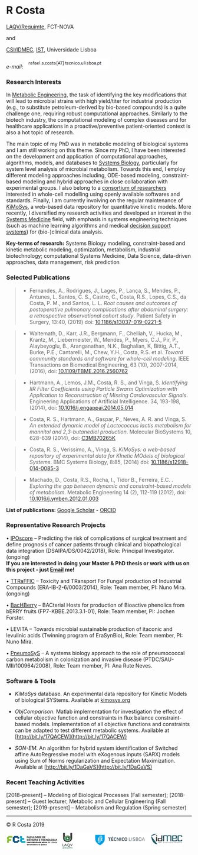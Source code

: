 
# R Costa

[LAQV/Requimte](https://www.requimte.pt/laqv/), FCT-NOVA

and

[CSI/IDMEC](http://www.idmec.ist.utl.pt/structure_center_intelligent_systems_research.php?page=research), [IST](https://www.tecnico.ulisboa.pt), Universidade Lisboa

*e-mail:* ![Image](prtsc.png)


### Research Interests
In [Metabolic Engineering](https://www.nature.com/subjects/metabolic-engineering), the task of identifying the key modifications that will lead to microbial strains with high yield/titer for 
industrial production (e.g., to substitute petroleum-derived by bio-based compounds) is a quite challenge one, requiring robust computational approaches. Similarly to the biotech industry, 
the computational modeling of complex diseases and for healthcare applications in a proactive/preventive patient-oriented context is also a hot
topic of research.

The main topic of my PhD was in metabolic modeling of biological systems and I am still working on this theme. Since my 
PhD, I have been interested on the development and application of computational approaches, algorithms, models, and databases
to [Systems Biology](https://systemsbiology.org/about/what-is-systems-biology/), particularly for system level analysis of microbial metabolism. Towards this end, I employ different
modeling approaches including, ODE-based modeling, constraint-based modeling and hybrid approaches in close collaboration 
with experimental groups. I also belong to a [consortium of researchers](http://www.bit.ly/1OsnTZr) interested in whole-cell 
modelling using openly available softwares and standards. Finally, I am currently involving on the regular maintenance of 
[*Ki*MoSys](https://www.kimosys.org), a web-based data repository for quantitative kinetic models. More recently, I  diversified my research
activities and developed an interest in the [Systems Medicine](https://easym.eu/about-easym/what-is-systems-medicine/) field, with emphasis in systems engineering techniques (such as machine learning algorithms and medical [decision support systems](http://vimeo.com/241154708)) for (bio-)clinical data analysis.

**Key-terms of research:** Systems Biology modeling, constraint-based and kinetic metabolic modeling, optimization, metabolism, industrial biotechnology; computational Systems Medicine, Data Science, data-driven approaches, data management, risk prediction

### Selected Publications

> - Fernandes, A., Rodrigues, J., Lages, P., Lança, S., Mendes, P., Antunes, L. Santos, C. S., Castro, C., Costa, R.S., Lopes, C.S., da Costa, P. M., and Santos, L. L. *Root causes and outcomes of postoperative pulmonary complications after abdominal surgery: a retrospective observational cohort study*. Patient Safety in Surgery, 13:40, (2019) doi: [10.1186/s13037-019-0221-5](https://pssjournal.biomedcentral.com/articles/10.1186/s13037-019-0221-5)

> - Waltemath, D.,  Karr, J.R., Bergmann, F., Chelliah, V., Hucka, M., Krantz, M., Liebermeister, W., Mendes, P., Myers, C.J., Pir, P., Alaybeyoglu, B., Aranganathan, N.K., Baghalian, K, Bittig, A.T., Burke, P.E., Cantarelli, M., Chew, Y.H., Costa, R.S. et al. *Toward community standards and software for whole-cell modeling*. IEEE Transactions on Biomedical Engineering, 63 (10), 2007-2014, (2016), doi: [10.1109/TBME.2016.2560762](https://www.doi.org/10.1109/TBME.2016.2560762)

> - Hartmann, A., Lemos, J.M., Costa, R. S., and Vinga, S. *Identifying IIR Filter Coefficients using Particle Swarm Optimization with Application to Reconstruction of Missing Cardiovascular Signals*. Engineering Applications of Artificial Intelligence. 34, 193-198, (2014), doi: [10.1016/j.engappai.2014.05.014](https://doi.org/10.1016/j.engappai.2014.05.014)

> - Costa, R. S., Hartmann, A., Gaspar, P., Neves, A. R. and Vinga, S. *An extended dynamic model of Lactococcus lactis metabolism for mannitol and 2,3-butanediol production*. Molecular BioSystems 10, 628-639 (2014), doi: [C3MB70265K](https://doi.org/10.1039/C3MB70265K)

> - Costa, R. S., Verissimo, A., Vinga, S. *KiMoSys: a web-based repository of experimental data for KInetic MOdels of biological Systems*. BMC Systems Biology, 8:85, (2014) doi: [10.1186/s12918-014-0085-3](https://doi.org/10.1186/s12918-014-0085-3)

> - Machado, D., Costa, R.S., Rocha, I., Tidor B., Ferreira, E.C. . *Exploring the gap between dynamic and constraint-based models of metabolism*. Metabolic Engineering 14 (2), 112-119 (2012), doi: [10.1016/j.ymben.2012.01.003](https://doi.org/10.1016/j.ymben.2012.01.003)

**List of publications:**  [Google Scholar](https://scholar.google.com/citations?user=46oYvv0AAAAJ&hl=pt-PT) - [ORCID](http://orcid.org/0000-0002-7539-488X)

### Representative Research Projects

•	[IPOscore](https://iposcore.wixsite.com/project/) – Predicting the risk of complications of surgical treatment and define prognosis of cancer patients through clinical and biopathological data integration (DSAIPA/DS/0042/2018), Role: Principal Investigator. (ongoing)       
**If you are interested in doing your Master & PhD thesis or work with us on this project - just [Email](mailto:rafael.s.costa@tecnico.ulisboa.pt) me!**

•	[TTRaFFIC](http://bit.ly/2YdKZwI) – Toxicity and TRansport For Fungal production of Industrial Compounds (ERA-IB-2-6/0003/2014), Role: Team member, PI: Nuno Mira. (ongoing)

•	[BacHBerry](http://www.bacberry.eu) – BACterial Hosts for production of Bioactive phenolics from bERRY fruits (FP7-KBBE.2013.3.1-01), Role: Team member, PI: Jochen Forster.

•	LEVITA – Towards microbial sustainable production of itaconic and levulinic acids (Twinning program of EraSynBio), Role: Team member, PI: Nuno Mira.

•	[PneumoSyS](http://bit.ly/18m5BZj) – A systems biology approach to the role of pneumococcal carbon metabolism in colonization and invasive disease (PTDC/SAU-MII/100964/2008), Role: Team member, PI: Ana Rute Neves.


### Software & Tools

- *KiMoSys* database. An experimental data repository for Kinetic Models of biological SYStems. Available at [kimosys.org](http://www.kimosys.org) 

- *ObjComparison*. Matlab implementation for investigation the effect of cellular objective function and constraints in flux balance constraint-based models. Implementation of all objective functions and constraints can be adapted to test different metabolic systems. Available at [http://bit.ly/17QACEW](http://bit.ly/17QACEW)

- *SON-EM*. An algorithm for hybrid system identification of Switched affine AutoRegressive model with eXogenous inputs (SARX) models using Sum of Norms regularization and Expectation Maximization. Available at [http://bit.ly/1DaGaVS](http://bit.ly/1DaGaVS) 

### Recent Teaching Activities

[2018-present] – Modeling of Biological Processes (Fall semester);    [2018-present] – Guest lecturer, Metabolic and Cellular Engineering (Fall semester);    [2019-present] – Metabolism and Regulation (Spring semester)                                                                                                                                                                                                                                          
                                                                                                                                                    
---

  &copy; R Costa 2019
  

![](logos/all_logo.png)

  
